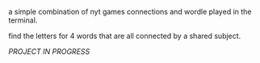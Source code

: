 a simple combination of nyt games connections and wordle played in the terminal.

find the letters for 4 words that are all connected by a shared subject.

*PROJECT IN PROGRESS*
